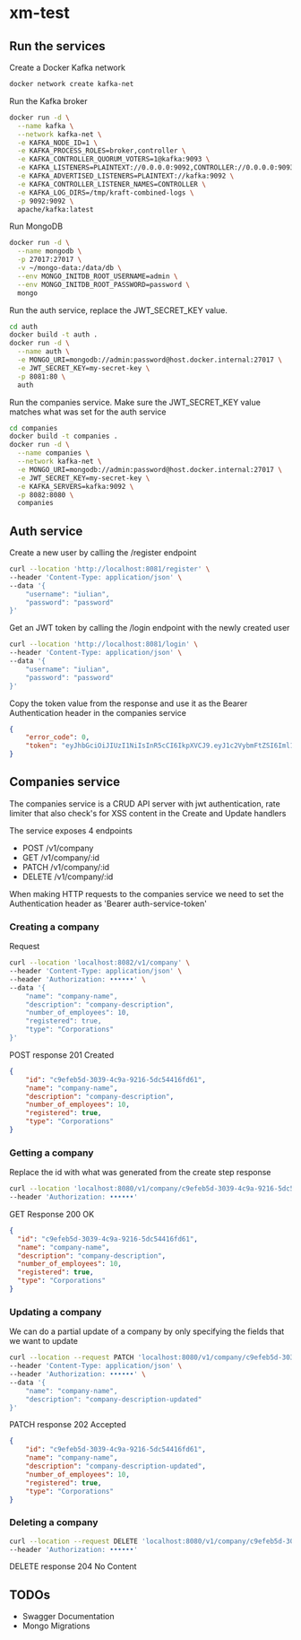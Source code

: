# xm-test

## Run the services

Create a Docker Kafka network

```bash
docker network create kafka-net
```

Run the Kafka broker

```bash
docker run -d \
  --name kafka \
  --network kafka-net \
  -e KAFKA_NODE_ID=1 \
  -e KAFKA_PROCESS_ROLES=broker,controller \
  -e KAFKA_CONTROLLER_QUORUM_VOTERS=1@kafka:9093 \
  -e KAFKA_LISTENERS=PLAINTEXT://0.0.0.0:9092,CONTROLLER://0.0.0.0:9093 \
  -e KAFKA_ADVERTISED_LISTENERS=PLAINTEXT://kafka:9092 \
  -e KAFKA_CONTROLLER_LISTENER_NAMES=CONTROLLER \
  -e KAFKA_LOG_DIRS=/tmp/kraft-combined-logs \
  -p 9092:9092 \
  apache/kafka:latest
```

Run MongoDB

```bash
docker run -d \
  --name mongodb \
  -p 27017:27017 \
  -v ~/mongo-data:/data/db \
  --env MONGO_INITDB_ROOT_USERNAME=admin \
  --env MONGO_INITDB_ROOT_PASSWORD=password \
  mongo
```

Run the auth service, replace the JWT_SECRET_KEY value.

```bash
cd auth
docker build -t auth .
docker run -d \
  --name auth \
  -e MONGO_URI=mongodb://admin:password@host.docker.internal:27017 \
  -e JWT_SECRET_KEY=my-secret-key \
  -p 8081:80 \
  auth
```

Run the companies service.
Make sure the JWT_SECRET_KEY value matches what was set for the auth service

```bash
cd companies
docker build -t companies .
docker run -d \
  --name companies \
  --network kafka-net \
  -e MONGO_URI=mongodb://admin:password@host.docker.internal:27017 \
  -e JWT_SECRET_KEY=my-secret-key \
  -e KAFKA_SERVERS=kafka:9092 \
  -p 8082:8080 \
  companies
```

## Auth service

Create a new user by calling the /register endpoint

```bash
curl --location 'http://localhost:8081/register' \
--header 'Content-Type: application/json' \
--data '{
    "username": "iulian",
    "password": "password"
}'
```

Get an JWT token by calling the /login endpoint with the newly created user

```bash
curl --location 'http://localhost:8081/login' \
--header 'Content-Type: application/json' \
--data '{
    "username": "iulian",
    "password": "password"
}'
```

Copy the token value from the response and use it as the Bearer Authentication header in the companies service

```JSON
{
    "error_code": 0,
    "token": "eyJhbGciOiJIUzI1NiIsInR5cCI6IkpXVCJ9.eyJ1c2VybmFtZSI6Iml1bGlhbiIsInNjb3BlcyI6bnVsbCwiaXNzIjoiYXV0aCIsImV4cCI6MTc0MzkzMjIxNCwiaWF0IjoxNzQzOTI4NjE0fQ.nnFfxFBrRhQm-t08BUYHJ_yR2_uWswol_edk6BAcxHM"
}
```

## Companies service

The companies service is a CRUD API server with jwt authentication, rate limiter that also check's for XSS content in the Create and Update handlers

The service exposes 4 endpoints

- POST /v1/company
- GET /v1/company/:id
- PATCH /v1/company/:id
- DELETE /v1/company/:id

When making HTTP requests to the companies service we need to set the Authentication header as 'Bearer auth-service-token'

### Creating a company

Request

```bash
curl --location 'localhost:8082/v1/company' \
--header 'Content-Type: application/json' \
--header 'Authorization: ••••••' \
--data '{
    "name": "company-name",
    "description": "company-description",
    "number_of_employees": 10,
    "registered": true,
    "type": "Corporations"
}'
```

POST response 201 Created

```JSON
{
    "id": "c9efeb5d-3039-4c9a-9216-5dc54416fd61",
    "name": "company-name",
    "description": "company-description",
    "number_of_employees": 10,
    "registered": true,
    "type": "Corporations"
}
```

### Getting a company

Replace the id with what was generated from the create step response

```bash
curl --location 'localhost:8080/v1/company/c9efeb5d-3039-4c9a-9216-5dc54416fd61' \
--header 'Authorization: ••••••'
```

GET Response 200 OK

```json
{
  "id": "c9efeb5d-3039-4c9a-9216-5dc54416fd61",
  "name": "company-name",
  "description": "company-description",
  "number_of_employees": 10,
  "registered": true,
  "type": "Corporations"
}
```

### Updating a company

We can do a partial update of a company by only specifying the fields that we want to update

```bash
curl --location --request PATCH 'localhost:8080/v1/company/c9efeb5d-3039-4c9a-9216-5dc54416fd61' \
--header 'Content-Type: application/json' \
--header 'Authorization: ••••••' \
--data '{
    "name": "company-name",
    "description": "company-description-updated"
}'
```

PATCH response 202 Accepted

```JSON
{
    "id": "c9efeb5d-3039-4c9a-9216-5dc54416fd61",
    "name": "company-name",
    "description": "company-description-updated",
    "number_of_employees": 10,
    "registered": true,
    "type": "Corporations"
}
```

### Deleting a company

```bash
curl --location --request DELETE 'localhost:8080/v1/company/c9efeb5d-3039-4c9a-9216-5dc54416fd61' \
--header 'Authorization: ••••••'
```

DELETE response 204 No Content

## TODOs

- Swagger Documentation
- Mongo Migrations

